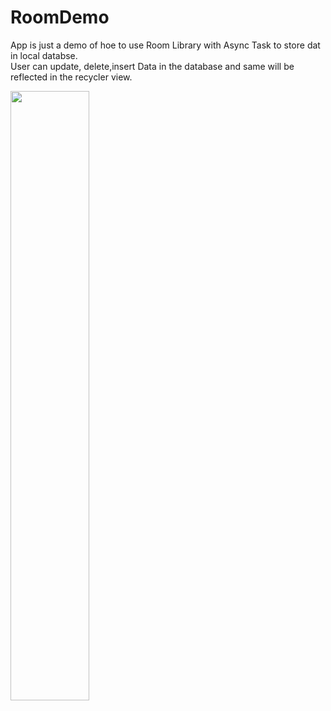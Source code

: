 # RoomDemo
App is just a demo of hoe to use Room Library with Async Task to store dat in local databse.<br />
User can update, delete,insert Data in the database and same will be reflected in the recycler view.<br />


<img src="https://drive.google.com/file/d/1w6X6Khk36TtghwETIuZwJn4lRsCqxHhb/view?usp=sharing" width=50% height=50%>

